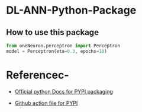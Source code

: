 # DL-ANN-Python-Package

## How to use this package
```python
from oneNeuron.perceptron import Perceptron
model = Perceptron(eta=0.3, epochs=10)
```

# Referencec-

* [Official python Docs for PYPI packaging](https://packaging.python.org/en/latest/tutorials/packaging-projects/)

* [Github action file for PYPI](https://docs.github.com/en/actions/automating-builds-and-tests/building-and-testing-python#publishing-to-package-registries)